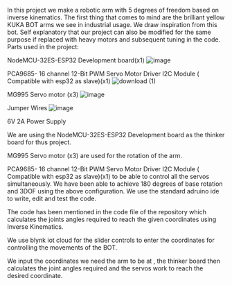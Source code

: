 In this project we make a robotic arm with 5 degrees of freedom based on inverse kinematics.
The first thing that comes to mind are the brilliant yellow KUKA BOT arms we see in industrial usage. We draw inspiration from this bot. Self explanatory that our project can also be modified for the same purpose if replaced with heavy motors and subsequent tuning in the code.
Parts used in the project:

NodeMCU-32ES-ESP32 Development board(x1)
![image](https://github.com/user-attachments/assets/5e364cc0-92a3-4b38-b957-13d8ae7f0497)



PCA9685- 16 channel 12-Bit PWM Servo Motor Driver I2C Module ( Compatible with esp32 as slave)(x1)
![download (1)](https://github.com/user-attachments/assets/4f118e1b-9ed8-469f-a4d6-144965aedc60)


MG995 Servo motor (x3)
![image](https://github.com/user-attachments/assets/6d042a5f-e01e-4565-918e-3c97fefef57b)


Jumper Wires
![image](https://github.com/user-attachments/assets/62165969-d499-4239-8e9b-9dee2438bdd4)


6V 2A Power Supply


We are using the NodeMCU-32ES-ESP32 Development board as the thinker board for thus project.

MG995 Servo motor (x3) are used for the rotation of the arm.

PCA9685- 16 channel 12-Bit PWM Servo Motor Driver I2C Module ( Compatible with esp32 as slave)(x1) to be able to control all the servos simultaneously. We have been able to achieve 180 degrees of  base rotation and 3DOF using the above configuration.
We use the standard adruino ide to write, edit and test the code.

The code has been mentioned in the code file of the repository which calculates the joints angles required to reach the given coordinates using Inverse Kinematics.

We use blynk iot cloud for the slider controls to enter the coordinates for controlling the movements of the BOT.

We input the coordinates we need the arm to be at , the thinker board then calculates the joint angles required and the servos work to reach the desired coordinate.


